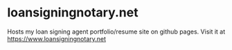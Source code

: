 # loansigningnotary.net
Hosts my loan signing agent portfolio/resume site on github pages. Visit it at <https://www.loansigningnotary.net>
